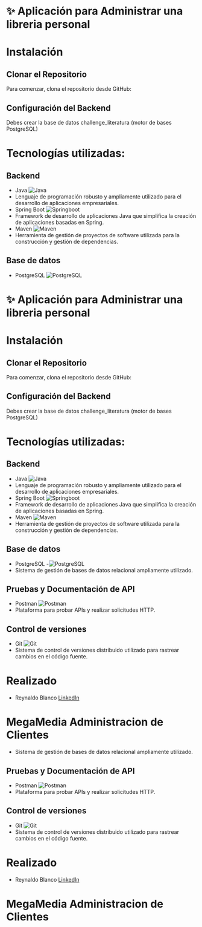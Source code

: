 
# ✨ Aplicación para Administrar una libreria personal

# Instalación

## Clonar el Repositorio

Para comenzar, clona el repositorio desde GitHub:

## Configuración del Backend

Debes crear la base de datos challenge_literatura (motor de bases PostgreSQL)

# Tecnologías utilizadas:

## Backend
- Java
  ![Java](https://img.icons8.com/?size=50&id=lTKW3iI3wIT0&format=png&color=000000)
 - Lenguaje de programación robusto y ampliamente utilizado para el desarrollo de aplicaciones empresariales.
- Spring Boot
  ![Springboot](https://img.icons8.com/?size=50&id=90519&format=png&color=000000)
 - Framework de desarrollo de aplicaciones Java que simplifica la creación de aplicaciones basadas en Spring.
- Maven
  ![Maven](https://img.icons8.com/?size=50&id=t5FJr3NzrPSm&format=png&color=000000)
 - Herramienta de gestión de proyectos de software utilizada para la construcción y gestión de dependencias.

## Base de datos
- PostgreSQL
![PostgreSQL](https://img.icons8.com/?size=100&id=36440&format=png&color=000000)
# ✨ Aplicación para Administrar una libreria personal

# Instalación

## Clonar el Repositorio

Para comenzar, clona el repositorio desde GitHub:

## Configuración del Backend

Debes crear la base de datos challenge_literatura (motor de bases PostgreSQL)

# Tecnologías utilizadas:

## Backend
- Java
  ![Java](https://img.icons8.com/?size=50&id=lTKW3iI3wIT0&format=png&color=000000)
 - Lenguaje de programación robusto y ampliamente utilizado para el desarrollo de aplicaciones empresariales.
- Spring Boot
  ![Springboot](https://img.icons8.com/?size=50&id=90519&format=png&color=000000)
 - Framework de desarrollo de aplicaciones Java que simplifica la creación de aplicaciones basadas en Spring.
- Maven
  ![Maven](https://img.icons8.com/?size=50&id=t5FJr3NzrPSm&format=png&color=000000)
 - Herramienta de gestión de proyectos de software utilizada para la construcción y gestión de dependencias.

## Base de datos
- PostgreSQL
-![PostgreSQL](https://img.icons8.com/?size=100&id=36440&format=png&color=000000)
 - Sistema de gestión de bases de datos relacional ampliamente utilizado.

## Pruebas y Documentación de API
- Postman
  ![Postman](https://cdn.iconscout.com/icon/free/png-64/free-postman-3628992-3030217.png?f=webp&w=64)
 - Plataforma para probar APIs y realizar solicitudes HTTP.

## Control de versiones
- Git
  ![Git](https://img.icons8.com/?size=50&id=AZOZNnY73haj&format=png&color=000000)
 - Sistema de control de versiones distribuido utilizado para rastrear cambios en el código fuente.

# Realizado

- Reynaldo Blanco
  [LinkedIn](https://www.linkedin.com/in/reinaldo-j-blanco-medina-6b93b329/)

# MegaMedia Administracion de Clientes
 - Sistema de gestión de bases de datos relacional ampliamente utilizado.

## Pruebas y Documentación de API
- Postman
  ![Postman](https://cdn.iconscout.com/icon/free/png-64/free-postman-3628992-3030217.png?f=webp&w=64)
 - Plataforma para probar APIs y realizar solicitudes HTTP.

## Control de versiones
- Git
  ![Git](https://img.icons8.com/?size=50&id=AZOZNnY73haj&format=png&color=000000)
 - Sistema de control de versiones distribuido utilizado para rastrear cambios en el código fuente.

# Realizado

- Reynaldo Blanco
  [LinkedIn](https://www.linkedin.com/in/reinaldo-j-blanco-medina-6b93b329/)

# MegaMedia Administracion de Clientes
